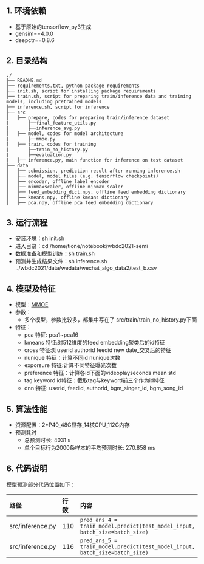## **1. 环境依赖**
- 基于原始的tensorflow_py3生成
- gensim==4.0.0
- deepctr==0.8.6

## **2. 目录结构**

```
./
├── README.md
├── requirements.txt, python package requirements 
├── init.sh, script for installing package requirements
├── train.sh, script for preparing train/inference data and training models, including pretrained models
├── inference.sh, script for inference 
├── src
│   ├── prepare, codes for preparing train/inference dataset
|       ├──final_feature_utils.py  
|       ├──inference_avg.py  
│   ├── model, codes for model architecture
|       ├──mmoe.py  
|   ├── train, codes for training
|       ├──train_no_history.py  
|       ├──evaluation.py  
|   ├── inference.py, main function for inference on test dataset
├── data
│   ├── submission, prediction result after running inference.sh
│   ├── model, model files (e.g. tensorflow checkpoints)
│   ├── encoder, offline label encoder 
│   ├── minmaxscaler, offline minmax scaler
│   ├── feed_embedding_dict.npy, offline feed embedding dictionary
│   ├── kmeans.npy, offline kmeans dictionary
│   ├── pca.npy, offline pca feed embedding dictionary
```

## **3. 运行流程**
- 安装环境：sh init.sh
- 进入目录：cd /home/tione/notebook/wbdc2021-semi
- 数据准备和模型训练：sh train.sh
- 预测并生成结果文件：sh inference.sh ../wbdc2021/data/wedata/wechat_algo_data2/test_b.csv


## **4. 模型及特征**
- 模型：[MMOE](https://dl.acm.org/doi/10.1145/3219819.3220007)
- 参数：
    - 多个模型，参数比较多，都集中写在了 src/train/train_no_history.py下面
- 特征：
    - pca 特征: pca1~pca16
    - kmeans 特征:对512维度的feed embedding聚类后的id特征
    - cross 特征:对userid authorid feedid new date_交叉后的特征
    - nunique 特征：计算不同id nunique次数
    - exporsure 特征:计算不同特征曝光次数
    - preference 特征：计算各id下面的videoplayseconds mean std
    - tag keyword id特征：截取tag与keyword前三个作为id特征
    - dnn 特征: userid, feedid, authorid, bgm_singer_id, bgm_song_id
    
## **5. 算法性能**
- 资源配置：2*P40_48G显存_14核CPU_112G内存
- 预测耗时  
    - 总预测时长: 4031 s
    - 单个目标行为2000条样本的平均预测时长: 270.858 ms


## **6. 代码说明**
模型预测部分代码位置如下：

| 路径 | 行数 | 内容 |
| :--- | :--- | :--- |
| src/inference.py | 110 | `pred_ans_4 = train_model.predict(test_model_input, batch_size=batch_size)`|
| src/inference.py | 116 | `pred_ans_5 = train_model.predict(test_model_input, batch_size=batch_size)`|